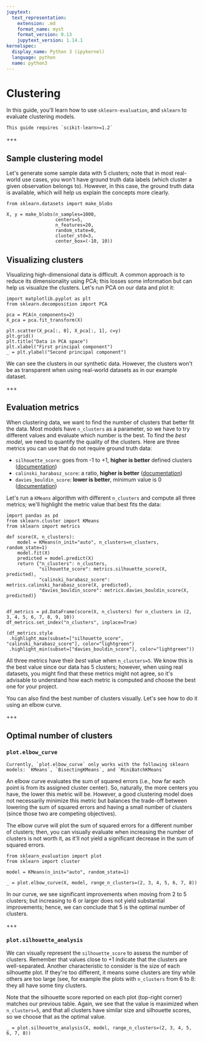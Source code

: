 ```yaml
---
jupytext:
  text_representation:
    extension: .md
    format_name: myst
    format_version: 0.13
    jupytext_version: 1.14.1
kernelspec:
  display_name: Python 3 (ipykernel)
  language: python
  name: python3
---
```


# Clustering

In this guide, you'll learn how to use `sklearn-evaluation`, and `sklearn` to evaluate clustering models.

```{note}
This guide requires `scikit-learn>=1.2`
```

+++

## Sample clustering model

Let's generate some sample data with 5 clusters; note that in most real-world use cases, you won't have ground truth data labels (which cluster a given observation belongs to). However, in this case, the ground truth data is available, which will help us explain the concepts more clearly.

```{code-cell} ipython3
from sklearn.datasets import make_blobs

X, y = make_blobs(n_samples=1000,
                  centers=5,
                  n_features=20,
                  random_state=0,
                  cluster_std=3,
                  center_box=(-10, 10))
```

## Visualizing clusters

Visualizing high-dimensional data is difficult. A common approach is to reduce its dimensionality using PCA; this losses some information but can help us visualize the clusters. Let's run PCA on our data and plot it:

```{code-cell} ipython3
import matplotlib.pyplot as plt
from sklearn.decomposition import PCA

pca = PCA(n_components=2)
X_pca = pca.fit_transform(X)

plt.scatter(X_pca[:, 0], X_pca[:, 1], c=y)
plt.grid()
plt.title("Data in PCA space")
plt.xlabel("First principal component")
_ = plt.ylabel("Second principal component")
```

We can see the clusters in our synthetic data. However, the clusters won't be as transparent when using real-world datasets as in our example dataset.

+++

## Evaluation metrics

When clustering data, we want to find the number of clusters that better fit the data. Most models have `n_clusters` as a parameter, so we have to try different values and evaluate which number is the best. To find the _best model_, we need to quantify the quality of the clusters. Here are three metrics you can use that do not require ground truth data:

- `silhouette_score`: goes from -1 to +1, **higher is better** defined clusters ([documentation](https://scikit-learn.org/stable/modules/clustering.html#silhouette-coefficient))
- `calinski_harabasz_score`: a ratio, **higher is better** ([documentation](https://scikit-learn.org/stable/modules/clustering.html#calinski-harabasz-index))
- `davies_bouldin_score`: **lower is better**, minimum value is 0 ([documentation](https://scikit-learn.org/stable/modules/generated/sklearn.metrics.davies_bouldin_score.html#sklearn.metrics.davies_bouldin_score))

Let's run a `KMeans` algorithm with different `n_clusters` and compute all three metrics; we'll highlight the metric value that best fits the data:

```{code-cell} ipython3
import pandas as pd
from sklearn.cluster import KMeans
from sklearn import metrics

def score(X, n_clusters):
    model = KMeans(n_init="auto", n_clusters=n_clusters, random_state=1)
    model.fit(X)
    predicted = model.predict(X)
    return {"n_clusters": n_clusters,
            "silhouette_score": metrics.silhouette_score(X, predicted),
            "calinski_harabasz_score": metrics.calinski_harabasz_score(X, predicted),
            "davies_bouldin_score": metrics.davies_bouldin_score(X, predicted)}


df_metrics = pd.DataFrame(score(X, n_clusters) for n_clusters in (2, 3, 4, 5, 6, 7, 8, 9, 10))
df_metrics.set_index("n_clusters", inplace=True)

(df_metrics.style
 .highlight_max(subset=["silhouette_score", "calinski_harabasz_score"], color="lightgreen")
 .highlight_min(subset=["davies_bouldin_score"], color="lightgreen"))
```

All three metrics have their _best_ value when `n_clusters=5`. We know this is the best value since our data has 5 clusters; however, when using real datasets, you might find that these metrics might not agree, so it's advisable to understand how each metric is computed and choose the best one for your project.

You can also find the best number of clusters visually. Let's see how to do it using an elbow curve.

+++

## Optimal number of clusters

### `plot.elbow_curve`

```{important}
Currently, `plot.elbow_curve` only works with the following sklearn models: `KMeans`, `BisectingKMeans`, and `MiniBatchKMeans`
```

An elbow curve evaluates the sum of squared errors (i.e., how far each point is from its assigned cluster center). So, naturally, the more centers you have, the lower this metric will be. However, a good clustering model does not necessarily minimize this metric but balances the trade-off between lowering the sum of squared errors and having a small number of clusters (since those two are competing objectives).

The elbow curve will plot the sum of squared errors for a different number of clusters; then, you can visually evaluate when increasing the number of clusters is not worth it, as it'll not yield a significant decrease in the sum of squared errors.

```{code-cell} ipython3
from sklearn_evaluation import plot
from sklearn import cluster

model = KMeans(n_init="auto", random_state=1)
```

```{code-cell} ipython3
_ = plot.elbow_curve(X, model, range_n_clusters=(2, 3, 4, 5, 6, 7, 8))
```

In our curve, we see significant improvements when moving from 2 to 5 clusters; but increasing to 6 or larger does not yield substantial improvements; hence, we can conclude that 5 is the optimal number of clusters.

+++

### `plot.silhouette_analysis`

We can visually represent the `silhouette_score` to assess the number of clusters. Remember that values close to +1 indicate that the clusters are well-separated. Another characteristic to consider is the size of each silhouette plot. If they're too different, it means some clusters are tiny while others are too large (see, for example the plots with `n_clusters` from 6 to 8: they all have some tiny clusters.

Note that the silhouette score reported on each plot (top-right corner) matches our previous table. Again, we see that the value is maximized when `n_clusters=5`, and that all clusters have similar size and silhouette scores, so we choose that as the optimal value.

```{code-cell} ipython3
_ = plot.silhouette_analysis(X, model, range_n_clusters=(2, 3, 4, 5, 6, 7, 8))
```
